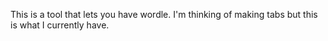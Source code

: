 This is a tool that lets you have wordle. I'm thinking of making tabs but this is what I currently have. 
